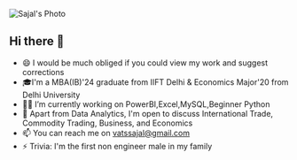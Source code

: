 ![Sajal's Photo](https://github.com/SajalVats/Photo/blob/main/Portfolio%20Self%20Image.png)

## Hi there 👋

- 😄 I would be much obliged if you could view my work and suggest corrections
- 🎓I'm a MBA(IB)'24 graduate from IIFT Delhi & Economics Major'20 from Delhi University
- 🧑‍💻 I’m currently working on PowerBI,Excel,MySQL,Beginner Python
- 👯 Apart from Data Analytics, I'm open to discuss International Trade, Commodity Trading, Business, and Economics
- 📫 You can reach me on vatssajal@gmail.com
- ⚡ Trivia: I'm the first non engineer male in my family
